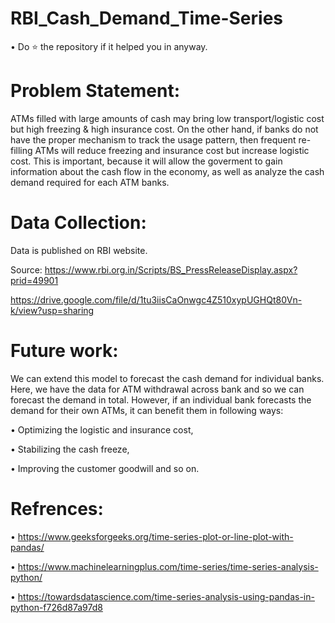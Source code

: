 # RBI_Cash_Demand_Time-Series

• Do ⭐ the repository if it helped you in anyway.

# Problem Statement:

ATMs filled with large amounts of cash may bring low transport/logistic cost but high freezing & high insurance cost. On the other hand, if banks do not have the proper mechanism to track the usage pattern, then frequent re-filling ATMs will reduce freezing and insurance cost but increase logistic cost. This is important, because it will allow the goverment to gain information about the cash flow in the economy, as well as analyze the cash demand required for each ATM banks.

# Data Collection:

Data is published on RBI website.

Source: https://www.rbi.org.in/Scripts/BS_PressReleaseDisplay.aspx?prid=49901

https://drive.google.com/file/d/1tu3iisCaOnwgc4Z510xypUGHQt80Vn-k/view?usp=sharing

# Future work:

We can extend this model to forecast the cash demand for individual banks. Here, we have the data for ATM withdrawal across bank and so we can forecast the demand in total. However, if an individual bank forecasts the demand for their own ATMs, it can benefit them in following ways:

• Optimizing the logistic and insurance cost,

• Stabilizing the cash freeze,

• Improving the customer goodwill and so on.

# Refrences:
• https://www.geeksforgeeks.org/time-series-plot-or-line-plot-with-pandas/

• https://www.machinelearningplus.com/time-series/time-series-analysis-python/

• https://towardsdatascience.com/time-series-analysis-using-pandas-in-python-f726d87a97d8
